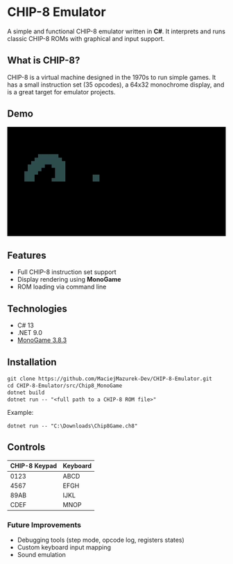 # CHIP-8 Emulator
A simple and functional CHIP-8 emulator written in **C#**. 
It interprets and runs classic CHIP-8 ROMs with graphical and input support.


## What is CHIP-8?
CHIP-8 is a virtual machine designed in the 1970s to run simple games. 
It has a small instruction set (35 opcodes), a 64x32 monochrome display, and is a great target for emulator projects.

## Demo
![CHIP-8 Emulator Demo](Readme.gif)


## Features
- Full CHIP-8 instruction set support  
- Display rendering using **MonoGame**  
- ROM loading via command line  


## Technologies

- C# 13
- .NET 9.0
- [MonoGame 3.8.3](https://www.monogame.net/)


## Installation
```
git clone https://github.com/MaciejMazurek-Dev/CHIP-8-Emulator.git
cd CHIP-8-Emulator/src/Chip8_MonoGame
dotnet build
dotnet run -- "<full path to a CHIP-8 ROM file>"
```
Example:
```
dotnet run -- "C:\Downloads\Chip8Game.ch8"
```


## Controls
|CHIP-8 Keypad	|Keyboard|
|---------------|--------|
|0123           |ABCD    |
|4567           |EFGH    |
|89AB           |IJKL    |
|CDEF           |MNOP    |


### Future Improvements
- Debugging tools (step mode, opcode log, registers states)
- Custom keyboard input mapping
- Sound emulation
